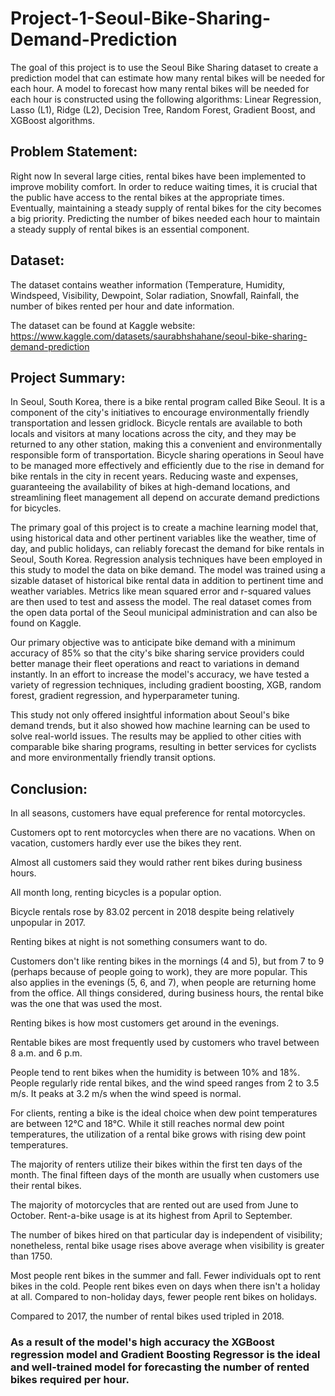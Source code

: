 # Project-1-Seoul-Bike-Sharing-Demand-Prediction

The goal of this project is to use the Seoul Bike Sharing dataset to create a prediction model that can estimate how many rental bikes will be needed for each hour. A model to forecast how many rental bikes will be needed for each hour is constructed using the following algorithms: Linear Regression, Lasso (L1), Ridge (L2), Decision Tree, Random Forest, Gradient Boost, and XGBoost algorithms.


## **Problem Statement**:
 Right now In several large cities, rental bikes have been implemented to improve mobility comfort. In order to reduce waiting times, it is crucial that the public have access to the rental bikes at the appropriate times. Eventually, maintaining a steady supply of rental bikes for the city becomes a big priority. Predicting the number of bikes needed each hour to maintain a steady supply of rental bikes is an essential component.


## **Dataset**:
  The dataset contains weather information (Temperature, Humidity, Windspeed, Visibility, Dewpoint, Solar radiation, Snowfall, Rainfall, the number of bikes rented per hour and date information.

 The dataset can be found at Kaggle website:
 https://www.kaggle.com/datasets/saurabhshahane/seoul-bike-sharing-demand-prediction

 ## **Project Summary**:
 In Seoul, South Korea, there is a bike rental program called Bike Seoul. It is a component of the city's initiatives to encourage environmentally friendly transportation and lessen gridlock. Bicycle rentals are available to both locals and visitors at many locations across the city, and they may be returned to any other station, making this a convenient and environmentally responsible form of transportation. Bicycle sharing operations in Seoul have to be managed more effectively and efficiently due to the rise in demand for bike rentals in the city in recent years. Reducing waste and expenses, guaranteeing the availability of bikes at high-demand locations, and streamlining fleet management all depend on accurate demand predictions for bicycles.


The primary goal of this project is to create a machine learning model that, using historical data and other pertinent variables like the weather, time of day, and public holidays, can reliably forecast the demand for bike rentals in Seoul, South Korea. Regression analysis techniques have been employed in this study to model the data on bike demand. The model was trained using a sizable dataset of historical bike rental data in addition to pertinent time and weather variables. Metrics like mean squared error and r-squared values are then used to test and assess the model. The real dataset comes from the open data portal of the Seoul municipal administration and can also be found on Kaggle.


Our primary objective was to anticipate bike demand with a minimum accuracy of 85% so that the city's bike sharing service providers could better manage their fleet operations and react to variations in demand instantly. In an effort to increase the model's accuracy, we have tested a variety of regression techniques, including gradient boosting, XGB, random forest, gradient regression, and hyperparameter tuning.
 

This study not only offered insightful information about Seoul's bike demand trends, but it also showed how machine learning can be used to solve real-world issues. The results may be applied to other cities with comparable bike sharing programs, resulting in better services for cyclists and more environmentally friendly transit options.
 

## **Conclusion**:
In all seasons, customers have equal preference for rental motorcycles.

Customers opt to rent motorcycles when there are no vacations. When on vacation, customers hardly ever use the bikes they rent.

Almost all customers said they would rather rent bikes during business hours.

All month long, renting bicycles is a popular option.

Bicycle rentals rose by 83.02 percent in 2018 despite being relatively unpopular in 2017.

Renting bikes at night is not something consumers want to do.


Customers don't like renting bikes in the mornings (4 and 5), but from 7 to 9 (perhaps because of people going to work), they are more popular. This also applies in the evenings (5, 6, and 7), when people are returning home from the office. All things considered, during business hours, the rental bike was the one that was used the most.

Renting bikes is how most customers get around in the evenings.

Rentable bikes are most frequently used by customers who travel between 8 a.m. and 6 p.m.


People tend to rent bikes when the humidity is between 10% and 18%. People regularly ride rental bikes, and the wind speed ranges from 2 to 3.5 m/s. It peaks at 3.2 m/s when the wind speed is normal.

For clients, renting a bike is the ideal choice when dew point temperatures are between 12°C and 18°C. While it still reaches normal dew point temperatures, the utilization of a rental bike grows with rising dew point temperatures.

The majority of renters utilize their bikes within the first ten days of the month. The final fifteen days of the month are usually when customers use their rental bikes.


The majority of motorcycles that are rented out are used from June to October. Rent-a-bike usage is at its highest from April to September.

The number of bikes hired on that particular day is independent of visibility; nonetheless, rental bike usage rises above average when visibility is greater than 1750.

Most people rent bikes in the summer and fall. Fewer individuals opt to rent bikes in the cold. People rent bikes even on days when there isn't a holiday at all. Compared to non-holiday days, fewer people rent bikes on holidays.

Compared to 2017, the number of rental bikes used tripled in 2018.



### **As a result of the model's high accuracy the XGBoost regression model and Gradient Boosting Regressor is the ideal and well-trained model for forecasting the number of rented bikes required per hour.**
​
